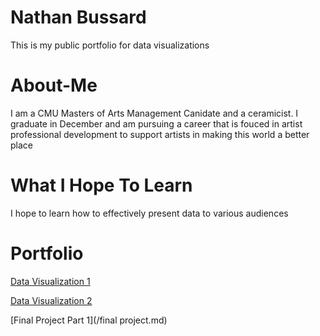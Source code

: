 # Nathan Bussard
This is my public portfolio for data visualizations 

# About-Me 
I am a CMU Masters of Arts Management Canidate and a ceramicist. I graduate in December and am pursuing a career that is fouced in artist professional development to support artists in making this world a better place

# What I Hope To Learn
I hope to learn how to effectively present data to various audiences 

# Portfolio
[Data Visualization 1](/dataviz1.md)

[Data Visualization 2](/Dataviz2.md)

[Final Project Part 1](/final project.md)
